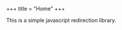 +++
title = "Home"
+++

This is a simple javascript redirection library.

<div name="manualRedirectionDiv"/>

<script type="text/javascript">
{
  // - https://yaahi.github.io/?d=mw&e=2 redirects to https://github.com/sanskrit-lexicon/csl-ldev/blob/main/v02/mw/2.txt
  let editPage = module_uiLib.default.query.getParam("e");
  if (editPage) {
    let dict = module_uiLib.default.query.getParam("d");
    module_uiLib.default.navigation.redirectToPage(`https://github.com/sanskrit-lexicon/csl-ldev/blob/main/v02/${dict}/${editPage}.txt`);
  }

}

{
  // https://yaahi.github.io/?cp=0001-a&d=MW72 redirects to https://www.sanskrit-lexicon.uni-koeln.de/scans/csl-apidev/servepdf.php?dict=MW72&page=0001-a?debugInfo=
  let colognePage = module_uiLib.default.query.getParam("cp");
  if (colognePage) {
    let dict = module_uiLib.default.query.getParam("d");
    module_uiLib.default.navigation.redirectToPage(`https://www.sanskrit-lexicon.uni-koeln.de/scans/csl-apidev/servepdf.php?dict=${dict}&page=${colognePage}`);
  }
}
</script>